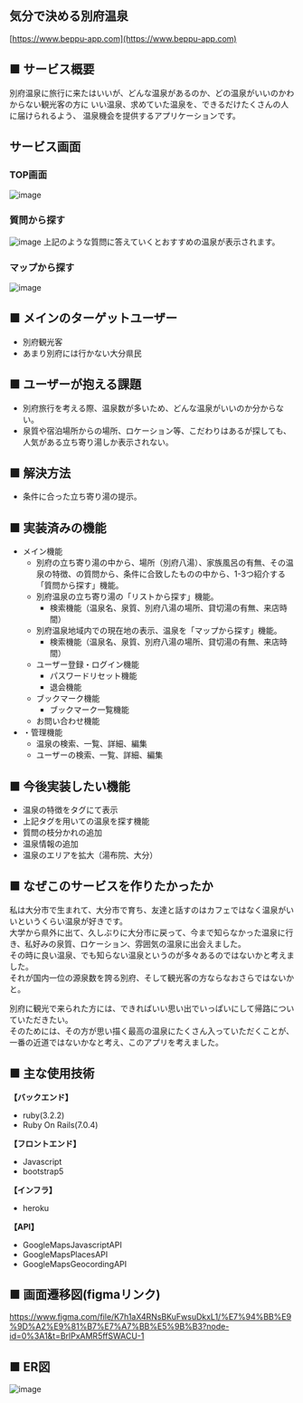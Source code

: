 ## 気分で決める別府温泉
[https://www.beppu-app.com](https://www.beppu-app.com)

## ■ サービス概要
別府温泉に旅行に来たはいいが、どんな温泉があるのか、どの温泉がいいのかわからない観光客の方に
いい温泉、求めていた温泉を、できるだけたくさんの人に届けられるよう、
温泉機会を提供するアプリケーションです。

## サービス画面

### TOP画面
![image](https://github.com/kaji-ryuya/beppu_app/assets/114638792/076d3e85-d0dc-4ec9-959a-bdc3ea27e070)

### 質問から探す
![image](https://github.com/kaji-ryuya/beppu_app/assets/114638792/843280ea-14a6-4b90-9f60-f3061dc969f4)
上記のような質問に答えていくとおすすめの温泉が表示されます。

### マップから探す
![image](https://github.com/kaji-ryuya/beppu_app/assets/114638792/ac211307-98e4-470c-8371-cb9006d99c67)

## ■ メインのターゲットユーザー

- 別府観光客
- あまり別府には行かない大分県民

## ■ ユーザーが抱える課題

- 別府旅行を考える際、温泉数が多いため、どんな温泉がいいのか分からない。
- 泉質や宿泊場所からの場所、ロケーション等、こだわりはあるが探しても、人気がある立ち寄り湯しか表示されない。

## ■ 解決方法

- 条件に合った立ち寄り湯の提示。

## ■ 実装済みの機能

- メイン機能
  - 別府の立ち寄り湯の中から、場所（別府八湯）、家族風呂の有無、その温泉の特徴、の質問から、条件に合致したものの中から、1-3つ紹介する「質問から探す」機能。
  - 別府温泉の立ち寄り湯の「リストから探す」機能。
    - 検索機能（温泉名、泉質、別府八湯の場所、貸切湯の有無、来店時間）
  - 別府温泉地域内での現在地の表示、温泉を「マップから探す」機能。
    - 検索機能（温泉名、泉質、別府八湯の場所、貸切湯の有無、来店時間）
  - ユーザー登録・ログイン機能
    - パスワードリセット機能
    - 退会機能
  - ブックマーク機能
    - ブックマーク一覧機能
  - お問い合わせ機能
- ・管理機能
  - 温泉の検索、一覧、詳細、編集
  - ユーザーの検索、一覧、詳細、編集

## ■ 今後実装したい機能

- 温泉の特徴をタグにて表示
- 上記タグを用いての温泉を探す機能
- 質問の枝分かれの追加
- 温泉情報の追加
- 温泉のエリアを拡大（湯布院、大分）

## ■ なぜこのサービスを作りたかったか

私は大分市で生まれて、大分市で育ち、友達と話すのはカフェではなく温泉がいいというくらい温泉が好きです。<br />
大学から県外に出て、久しぶりに大分市に戻って、今まで知らなかった温泉に行き、私好みの泉質、ロケーション、雰囲気の温泉に出会えました。<br />
その時に良い温泉、でも知らない温泉というのが多々あるのではないかと考えました。<br />
それが国内一位の源泉数を誇る別府、そして観光客の方ならなおさらではないかと。<br />

別府に観光で来られた方には、できればいい思い出でいっぱいにして帰路についていただきたい。<br />
そのためには、その方が思い描く最高の温泉にたくさん入っていただくことが、一番の近道ではないかなと考え、このアプリを考えました。<br />

## ■ 主な使用技術
**【バックエンド】**
- ruby(3.2.2)
- Ruby On Rails(7.0.4)

**【フロントエンド】**
- Javascript
- bootstrap5

**【インフラ】**
- heroku

**【API】**
- GoogleMapsJavascriptAPI
- GoogleMapsPlacesAPI
- GoogleMapsGeocordingAPI

## ■ 画面遷移図(figmaリンク)

https://www.figma.com/file/K7h1aX4RNsBKuFwsuDkxL1/%E7%94%BB%E9%9D%A2%E9%81%B7%E7%A7%BB%E5%9B%B3?node-id=0%3A1&t=BrlPxAMR5ffSWACU-1

## ■ ER図

![image](https://github.com/kaji-ryuya/beppu_app/assets/114638792/216f0aab-9491-4a6c-9dca-7e26343a746e)
